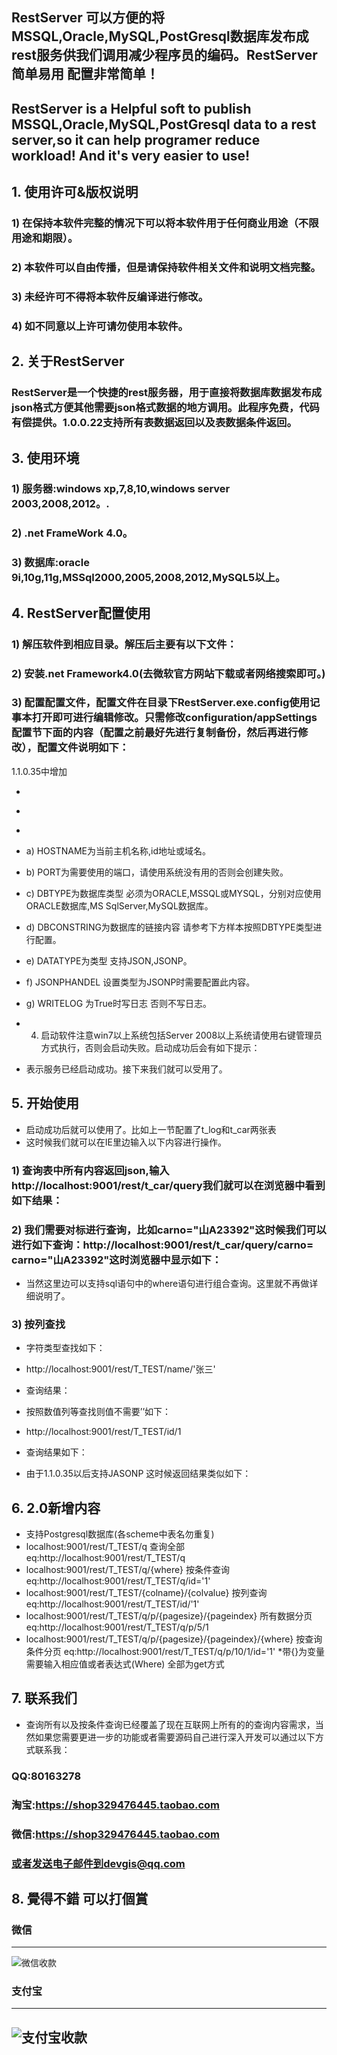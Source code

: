 ## RestServer 可以方便的将MSSQL,Oracle,MySQL,PostGresql数据库发布成rest服务供我们调用减少程序员的编码。RestServer 简单易用 配置非常简单！
## RestServer is a Helpful soft to publish MSSQL,Oracle,MySQL,PostGresql data to a rest server,so it can help programer reduce workload! And it's very easier to use!

## 1.	使用许可&版权说明
### 1)	在保持本软件完整的情况下可以将本软件用于任何商业用途（不限用途和期限）。
### 2)	本软件可以自由传播，但是请保持软件相关文件和说明文档完整。
### 3)	未经许可不得将本软件反编译进行修改。
### 4)	如不同意以上许可请勿使用本软件。

## 2.	关于RestServer
### RestServer是一个快捷的rest服务器，用于直接将数据库数据发布成json格式方便其他需要json格式数据的地方调用。此程序免费，代码有偿提供。1.0.0.22支持所有表数据返回以及表数据条件返回。

## 3.	使用环境
### 1)	服务器:windows xp,7,8,10,windows server 2003,2008,2012。.
### 2)	.net FrameWork 4.0。
### 3)	数据库:oracle 9i,10g,11g,MSSql2000,2005,2008,2012,MySQL5以上。

## 4.	RestServer配置使用
### 1)	解压软件到相应目录。解压后主要有以下文件：
### 2)	安装.net Framework4.0(去微软官方网站下载或者网络搜索即可。)
### 3)	配置配置文件，配置文件在目录下RestServer.exe.config使用记事本打开即可进行编辑修改。只需修改configuration/appSettings配置节下面的内容（配置之前最好先进行复制备份，然后再进行修改），配置文件说明如下：
<add key="HOSTNAME" value="localhost"/><!--服务器名称-->
    <add key="PORT" value="9001"/><!--Restf服务端口-->
    <add key="DBTYPE" value="MYSQL"/><!--ORACLE,MSSQL,MYSQL-->
    <add key="DBCONSTRING" value="User Id=root;Host=localhost;Database=db_carmanager;password=root"/>
    <!--[SQL]: Data Source = 192.168.0.21; Initial Catalog = testtable; User Id = sa; Password = 123456;-->
    <!--[ORACLE]: Data Source = Data Source=carorcl;Persist Security Info=True;User ID=zcb;Password=zcb-->
    <!--[MySQL]: User Id=root;Host=localhost;Database=db_carmanager;password=root-->
<add key="TABLES" value="t_log,t_car"/> <!--t_test , 分割-->

1.1.0.35中增加
* <add key="DATATYPE" value="JSON"/><!--JSON,JSONP-->
* <add key="JSONPHANDEL" value="MyJsonP"/><!--DATATYPE为JSONP时配置此节内容-->
* <add key="WRITELOG" value="TRUE"/> <!--t_test , 分割-->

* a)	HOSTNAME为当前主机名称,id地址或域名。
* b)	PORT为需要使用的端口，请使用系统没有用的否则会创建失败。
* c)	DBTYPE为数据库类型 必须为ORACLE,MSSQL或MYSQL，分别对应使用ORACLE数据库,MS SqlServer,MySQL数据库。
* d)	DBCONSTRING为数据库的链接内容 请参考下方样本按照DBTYPE类型进行配置。
* e)	DATATYPE为类型 支持JSON,JSONP。
* f)	JSONPHANDEL 设置类型为JSONP时需要配置此内容。
* g)	WRITELOG 为True时写日志 否则不写日志。
* 4)	启动软件注意win7以上系统包括Server 2008以上系统请使用右键管理员方式执行，否则会启动失败。启动成功后会有如下提示：
 
* 表示服务已经启动成功。接下来我们就可以受用了。


## 5.	开始使用
* 启动成功后就可以使用了。比如上一节配置了t_log和t_car两张表
* 这时候我们就可以在IE里边输入以下内容进行操作。
### 1)	查询表中所有内容返回json,输入http://localhost:9001/rest/t_car/query我们就可以在浏览器中看到如下结果：
 
### 2)	我们需要对标进行查询，比如carno="山A23392"这时候我们可以进行如下查询：http://localhost:9001/rest/t_car/query/carno= carno="山A23392"这时浏览器中显示如下：
 
* 当然这里边可以支持sql语句中的where语句进行组合查询。这里就不再做详细说明了。
### 3)	按列查找
* 字符类型查找如下：
* http://localhost:9001/rest/T_TEST/name/'张三'
* 查询结果：
 
* 按照数值列等查找则值不需要’’如下：
* http://localhost:9001/rest/T_TEST/id/1
* 查询结果如下：
 
* 由于1.1.0.35以后支持JASONP 这时候返回结果类似如下：
 

## 6.	2.0新增内容
* 支持Postgresql数据库(各scheme中表名勿重复)
* localhost:9001/rest/T_TEST/q 查询全部 eq:http://localhost:9001/rest/T_TEST/q
* localhost:9001/rest/T_TEST/q/{where} 按条件查询 eq:http://localhost:9001/rest/T_TEST/q/id='1'
* localhost:9001/rest/T_TEST/{colname}/{colvalue} 按列查询 eq:http://localhost:9001/rest/T_TEST/id/'1'
* localhost:9001/rest/T_TEST/q/p/{pagesize}/{pageindex} 所有数据分页 eq:http://localhost:9001/rest/T_TEST/q/p/5/1
* localhost:9001/rest/T_TEST/q/p/{pagesize}/{pageindex}/{where} 按查询条件分页 eq:http://localhost:9001/rest/T_TEST/q/p/10/1/id='1'
*带{}为变量 需要输入相应值或者表达式(Where)
全部为get方式

## 7.	联系我们
* 查询所有以及按条件查询已经覆盖了现在互联网上所有的的查询内容需求，当然如果您需要更进一步的功能或者需要源码自己进行深入开发可以通过以下方式联系我：
### QQ:80163278
### 淘宝:https://shop329476445.taobao.com
### 微信:https://shop329476445.taobao.com
### 或者发送电子邮件到devgis@qq.com

## 8.	覺得不錯 可以打個賞
### 微信
---
![微信收款](zfb.jpg)

### 支付宝
---
![支付宝收款](wx.jpg)
---
